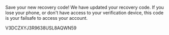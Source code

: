Save your new recovery code!
We have updated your recovery code. If you lose your phone, or don't have access to your verification device, this code is your failsafe to access your account.

V3DCZXYJ3R9638USL8AQWN59


